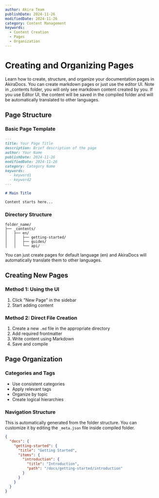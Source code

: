 ```yaml
---
author: Akira Team
publishDate: 2024-11-26
modifiedDate: 2024-11-26
category: Content Management
keywords:
  - Content Creation
  - Pages
  - Organization
---
```


# Creating and Organizing Pages

Learn how to create, structure, and organize your documentation pages in AkiraDocs. You can create markdown pages or just use the editor UI. Note in _contents folder, you will only see markdown content created by you. If you use Editor UI, the content will be saved in the compiled folder and will be automatically translated to other languages.

## Page Structure

### Basic Page Template
```markdown
---
title: Your Page Title
description: Brief description of the page
author: Your Name
publishDate: 2024-11-26
modifiedDate: 2024-11-26
category: Category Name
keywords:
  - keyword1
  - keyword2
---

# Main Title

Content starts here...
```

### Directory Structure
```
folder_name/
├── _contents/
│   ├── en/
│   │   ├── getting-started/
│   │   ├── guides/
│   │   └── api/
```

You can just create pages for default language (en) and AkiraDocs will automatically translate them to other languages.

## Creating New Pages

### Method 1: Using the UI
1. Click "New Page" in the sidebar
2. Start adding content

### Method 2: Direct File Creation
1. Create a new `.md` file in the appropriate directory
2. Add required frontmatter
3. Write content using Markdown
4. Save and compile

## Page Organization

### Categories and Tags
- Use consistent categories
- Apply relevant tags
- Organize by topic
- Create logical hierarchies

### Navigation Structure
This is automatically generated from the folder structure. You can customize it by editing the `_meta.json` file inside compiled folder.
```json
{
  "docs": {
    "getting-started": {
      "title": "Getting Started",
      "items": {
        "introduction": {
          "title": "Introduction",
          "path": "/docs/getting-started/introduction"
        }
      }
    }
  }
}
```
